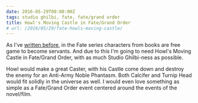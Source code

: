 ```yaml
---
date: 2016-05-29T00:00:00Z
tags: studio ghilbi, fate, fate/grand order
title: Howl's Moving Castle in Fate/Grand Order
# url: /2016/05/29/fate-howls-moving-castle/
---
```


As I've [written before](https://valiantghost.com/2016/04/abraham-van-helsing-servant-fate-series/), in the Fate series characters from books are free game to become servants. And due to this I'm going to need Howl's Moving Castle in Fate/Grand Order, with as much Studio Ghilbi-ness as possible. 

Howl would make a great Caster, with his Castle come down and destroy the enemy for an Anti-Army Noble Phantasm. Both Calcifer and Turnip Head would fit solidly in the universe as well. I would even love something as simple as a Fate/Grand Order event centered around the events of the novel/film.